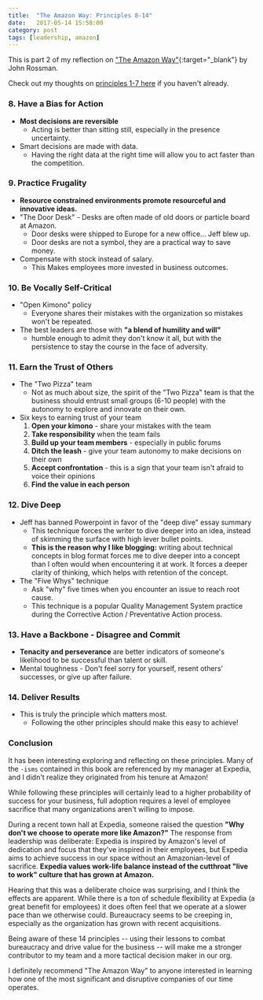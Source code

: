 ```yaml
---
title:  "The Amazon Way: Principles 8-14"
date:   2017-05-14 15:58:00
category: post
tags: [leadership, amazon]
---
```


This is part 2 of my reflection on ["The Amazon Way"][amzn]{:target="_blank"} by John Rossman. 

Check out my thoughts on [principles 1-7 here][pt1] if you haven't already.

### 8. Have a Bias for Action 
  - **Most decisions are reversible**
    - Acting is better than sitting still, especially in the presence uncertainty.
  - Smart decisions are made with data.
    - Having the right data at the right time will allow you to act faster than the competition.

### 9. Practice Frugality
  - **Resource constrained environments promote resourceful and innovative ideas.**
  - "The Door Desk" - Desks are often made of old doors or particle board at Amazon. 
    - Door desks were shipped to Europe for a new office... Jeff blew up. 
    - Door desks are not a symbol, they are a practical way to save money.
  - Compensate with stock instead of salary. 
    - This Makes employees more invested in business outcomes.

### 10. Be Vocally Self-Critical
  - "Open Kimono" policy
    - Everyone shares their mistakes with the organization so mistakes won't be repeated.
  - The best leaders are those with **"a blend of humility and will"**
    - humble enough to admit they don't know it all, but with the persistence to stay the course in the face of adversity.

### 11. Earn the Trust of Others
  - The "Two Pizza" team
    - Not as much about size, the spirit of the "Two Pizza" team is that the business should entrust small groups (6-10 people) with the autonomy to explore and innovate on their own.
  - Six keys to earning trust of your team
    1. **Open your kimono** - share your mistakes with the team
    2. **Take responsibility** when the team fails
    3. **Build up your team members** - especially in public forums
    4. **Ditch the leash** - give your team autonomy to make decisions on their own
    5. **Accept confrontation** - this is a sign that your team isn't afraid to voice their opinions
    6. **Find the value in each person**

### 12. Dive Deep
  - Jeff has banned Powerpoint in favor of the "deep dive" essay summary
    - This technique forces the writer to dive deeper into an idea, instead of skimming the surface with high lever bullet points.
    - **This is the reason why I like blogging:** writing about technical concepts in blog format forces me to dive deeper into a concept than I often would when encountering it at work. It forces a deeper clarity of thinking, which helps with retention of the concept.
  - The "Five Whys" technique
    - Ask "why" five times when you encounter an issue to reach root cause.
    - This technique is a popular Quality Management System practice during the Corrective Action / Preventative Action process.

### 13. Have a Backbone - Disagree and Commit
  - **Tenacity and perseverance** are better indicators of someone's likelihood to be successful than talent or skill.
  - Mental toughness - Don't feel sorry for yourself, resent others’ successes, or give up after failure.

### 14. Deliver Results
  - This is truly the principle which matters most. 
    - Following the other principles should make this easy to achieve!

### Conclusion

It has been interesting exploring and reflecting on these principles. Many of the `-isms` contained in this book are referenced by my manager at Expedia, and I didn't realize they originated from his tenure at Amazon! 

While following these principles will certainly lead to a higher probability of success for your business, full adoption requires a level of employee sacrifice that many organizations aren't willing to impose. 

During a recent town hall at Expedia, someone raised the question **"Why don't we choose to operate more like Amazon?"** The response from leadership was deliberate: Expedia is inspired by Amazon's level of dedication and focus that they've inspired in their employees, but Expedia aims to achieve success in our space without an Amazonian-level of sacrifice. **Expedia values work-life balance instead of the cutthroat "live to work" culture that has grown at Amazon.**

Hearing that this was a deliberate choice was surprising, and I think the effects are apparent. While there is a ton of schedule flexibility at Expedia (a great benefit for employees) it does often feel that we operate at a slower pace than we otherwise could. Bureaucracy seems to be creeping in, especially as the organization has grown with recent acquisitions. 

Being aware of these 14 principles -- using their lessons to combat bureaucracy and drive value for the business -- will make me a stronger contributor to my team and a more tactical decision maker in our org. 

I definitely recommend "The Amazon Way" to anyone interested in learning how one of the most significant and disruptive companies of our time operates.

[amzn]: https://www.amazon.com/Amazon-Way-Leadership-Principles-Disruptive/dp/1499296770
[pt1]: /posts/2017-05-06-the-amazon-way-pt-1/

